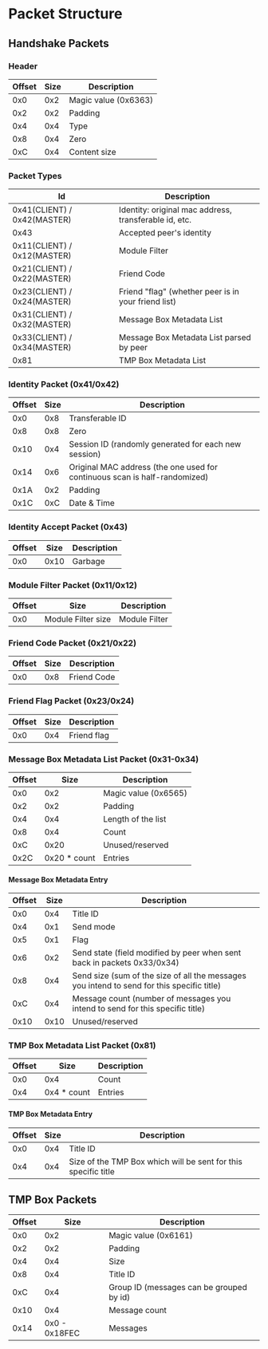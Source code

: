 # Packet Structure

## Handshake Packets

### Header

| Offset | Size | Description          |
|--------|------|----------------------|
| 0x0    | 0x2  | Magic value (0x6363) |
| 0x2    | 0x2  | Padding              |
| 0x4    | 0x4  | Type                 |
| 0x8    | 0x4  | Zero                 |
| 0xC    | 0x4  | Content size         |

### Packet Types

| Id                          | Description                                           |
|-----------------------------|-------------------------------------------------------|
| 0x41(CLIENT) / 0x42(MASTER) | Identity: original mac address, transferable id, etc. |
| 0x43                        | Accepted peer's identity                              |
| 0x11(CLIENT) / 0x12(MASTER) | Module Filter                                         |
| 0x21(CLIENT) / 0x22(MASTER) | Friend Code                                           |
| 0x23(CLIENT) / 0x24(MASTER) | Friend "flag" (whether peer is in your friend list)   |
| 0x31(CLIENT) / 0x32(MASTER) | Message Box Metadata List                             |
| 0x33(CLIENT) / 0x34(MASTER) | Message Box Metadata List parsed by peer              |
| 0x81                        | TMP Box Metadata List                                 |

### Identity Packet (0x41/0x42)

| Offset | Size | Description                                                                |
|--------|------|----------------------------------------------------------------------------|
| 0x0    | 0x8  | Transferable ID                                                            |
| 0x8    | 0x8  | Zero                                                                       |
| 0x10   | 0x4  | Session ID (randomly generated for each new session)                       |
| 0x14   | 0x6  | Original MAC address (the one used for continuous scan is half-randomized) |
| 0x1A   | 0x2  | Padding                                                                    |
| 0x1C   | 0xC  | Date & Time                                                                |

### Identity Accept Packet (0x43)

| Offset | Size | Description |
|--------|------|-------------|
| 0x0    | 0x10 | Garbage     |

### Module Filter Packet (0x11/0x12)

| Offset | Size               | Description   |
|--------|--------------------|---------------|
| 0x0    | Module Filter size | Module Filter |

### Friend Code Packet (0x21/0x22)

| Offset | Size | Description |
|--------|------|-------------|
| 0x0    | 0x8  | Friend Code |

### Friend Flag Packet (0x23/0x24)

| Offset | Size | Description |
|--------|------|-------------|
| 0x0    | 0x4  | Friend flag |

### Message Box Metadata List Packet (0x31-0x34)

| Offset | Size          | Description          |
|--------|---------------|----------------------|
| 0x0    | 0x2           | Magic value (0x6565) |
| 0x2    | 0x2           | Padding              |
| 0x4    | 0x4           | Length of the list   |
| 0x8    | 0x4           | Count                |
| 0xC    | 0x20          | Unused/reserved      |
| 0x2C   | 0x20 \* count | Entries              |

#### Message Box Metadata Entry

| Offset | Size | Description                                                                                |
|--------|------|--------------------------------------------------------------------------------------------|
| 0x0    | 0x4  | Title ID                                                                                   |
| 0x4    | 0x1  | Send mode                                                                                  |
| 0x5    | 0x1  | Flag                                                                                       |
| 0x6    | 0x2  | Send state (field modified by peer when sent back in packets 0x33/0x34)                    |
| 0x8    | 0x4  | Send size (sum of the size of all the messages you intend to send for this specific title) |
| 0xC    | 0x4  | Message count (number of messages you intend to send for this specific title)              |
| 0x10   | 0x10 | Unused/reserved                                                                            |

### TMP Box Metadata List Packet (0x81)

| Offset | Size         | Description |
|--------|--------------|-------------|
| 0x0    | 0x4          | Count       |
| 0x4    | 0x4 \* count | Entries     |

#### TMP Box Metadata Entry

| Offset | Size | Description                                                    |
|--------|------|----------------------------------------------------------------|
| 0x0    | 0x4  | Title ID                                                       |
| 0x4    | 0x4  | Size of the TMP Box which will be sent for this specific title |

## TMP Box Packets

| Offset | Size          | Description                              |
|--------|---------------|------------------------------------------|
| 0x0    | 0x2           | Magic value (0x6161)                     |
| 0x2    | 0x2           | Padding                                  |
| 0x4    | 0x4           | Size                                     |
| 0x8    | 0x4           | Title ID                                 |
| 0xC    | 0x4           | Group ID (messages can be grouped by id) |
| 0x10   | 0x4           | Message count                            |
| 0x14   | 0x0 - 0x18FEC | Messages                                 |